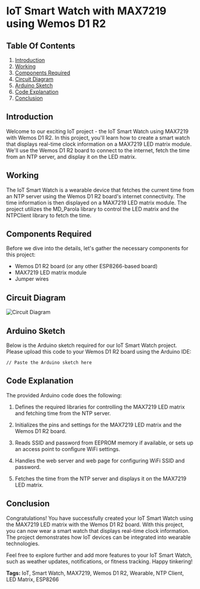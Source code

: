 # IoT Smart Watch with MAX7219 using Wemos D1 R2

## Table Of Contents

1. [Introduction](#introduction)
2. [Working](#working)
3. [Components Required](#components-required)
4. [Circuit Diagram](#circuit-diagram)
5. [Arduino Sketch](#arduino-sketch)
6. [Code Explanation](#code-explanation)
7. [Conclusion](#conclusion)

## Introduction <a name="introduction"></a>

Welcome to our exciting IoT project - the IoT Smart Watch using MAX7219 with Wemos D1 R2. In this project, you'll learn how to create a smart watch that displays real-time clock information on a MAX7219 LED matrix module. We'll use the Wemos D1 R2 board to connect to the internet, fetch the time from an NTP server, and display it on the LED matrix.

## Working <a name="working"></a>

The IoT Smart Watch is a wearable device that fetches the current time from an NTP server using the Wemos D1 R2 board's internet connectivity. The time information is then displayed on a MAX7219 LED matrix module. The project utilizes the MD_Parola library to control the LED matrix and the NTPClient library to fetch the time.

## Components Required <a name="components-required"></a>

Before we dive into the details, let's gather the necessary components for this project:

- Wemos D1 R2 board (or any other ESP8266-based board)
- MAX7219 LED matrix module
- Jumper wires

## Circuit Diagram <a name="circuit-diagram"></a>

![Circuit Diagram](https://your-image-link-here)

## Arduino Sketch <a name="arduino-sketch"></a>

Below is the Arduino sketch required for our IoT Smart Watch project. Please upload this code to your Wemos D1 R2 board using the Arduino IDE:

```arduino
// Paste the Arduino sketch here
```

## Code Explanation <a name="code-explanation"></a>

The provided Arduino code does the following:

1. Defines the required libraries for controlling the MAX7219 LED matrix and fetching time from the NTP server.

2. Initializes the pins and settings for the MAX7219 LED matrix and the Wemos D1 R2 board.

3. Reads SSID and password from EEPROM memory if available, or sets up an access point to configure WiFi settings.

4. Handles the web server and web page for configuring WiFi SSID and password.

5. Fetches the time from the NTP server and displays it on the MAX7219 LED matrix.

## Conclusion <a name="conclusion"></a>

Congratulations! You have successfully created your IoT Smart Watch using the MAX7219 LED matrix with the Wemos D1 R2 board. With this project, you can now wear a smart watch that displays real-time clock information. The project demonstrates how IoT devices can be integrated into wearable technologies.

Feel free to explore further and add more features to your IoT Smart Watch, such as weather updates, notifications, or fitness tracking. Happy tinkering!

**Tags:** IoT, Smart Watch, MAX7219, Wemos D1 R2, Wearable, NTP Client, LED Matrix, ESP8266
